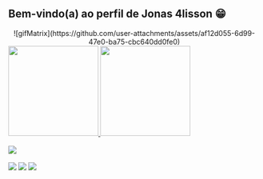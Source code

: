 ## Bem-vindo(a) ao perfil de Jonas 4lisson 😁
<div align="center">
![gifMatrix](https://github.com/user-attachments/assets/af12d055-6d99-47e0-ba75-cbc640dd0fe0)

</div>
 <div>
   <a href="https://github.com/Jonas4lisson">
   <img height="180em" src="https://github-readme-stats.vercel.app/api?username=Jonas4lisson&show_icons=true&theme=tokyonight&include_all_commits=true&count_private=true"/>
   <img height="180em" src="https://github-readme-stats.vercel.app/api/top-langs/?username=Jonas4lisson&layout=compact&langs_count=6&theme=tokyonight"/>

</div>
<div style="display: inline_block">
 <br>
  <img src="https://skillicons.dev/icons?i=html,css,js,nodejs,ts,php,react,git,bootstrap,figma,mysql,postman" />
</div>
 <br>
<div> 
  <a href="https://instagram.com/Jonas_4lisson_36" target="_blank"><img src="https://img.shields.io/badge/-Instagram-%23E4405F?style=for-the-badge&logo=instagram&logoColor=white" target="_blank"></a>
 <a href="https://discord.gg/jonas_4lisson_36" target="_blank"><img src="https://img.shields.io/badge/Discord-7289DA?style=for-the-badge&logo=discord&logoColor=white" target="_blank"></a> 
 <a href = "jonasalissonnascimento@gmail.com"><img src="https://img.shields.io/badge/-Gmail-%23333?style=for-the-badge&logo=gmail&logoColor=white" target="_blank"></a>
</div>
